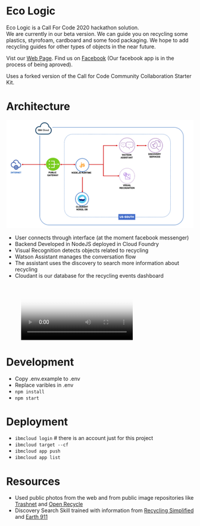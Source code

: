 Eco Logic
========


Eco Logic is a Call For Code 2020 hackathon solution.  
We are currently in our beta version. We can guide you on recycling some plastics, styrofoam, cardboard and some food packaging. We hope to add recycling guides for other types of objects in the near future.

Vist our [Web Page](http://ecologic-2020.mybluemix.net/).
Find us on [Facebook](https://www.facebook.com/Eco-Logic-107364791033184) (Our facebook app is in the process of being aproved).

Uses a forked version of the Call for Code Community Collaboration Starter Kit.

Architecture
===========

![](public/architecture.png)

* User connects through interface (at the moment facebook messenger)
* Backend Developed in NodeJS deployed in Cloud Foundry
* Visual Recognition detects objects related to recycling
* Watson Assistant manages the conversation flow
* The assistant uses the discovery to search more information about recycling
* Cloudant is our database for the recycling events dashboard

<figure class="video_container">
  <video controls="true" allowfullscreen="true" poster="public/demo.png">
    <source src="public/demo.mp4" type="video/mp4">
  </video>
</figure>


Development
===========

* Copy .env.example to .env
* Replace varibles in .env
* `npm install`
* `npm start`


Deployment
==========

* `ibmcloud login` # there is an account just for this project
* `ibmcloud target --cf`
* `ibmcloud app push`
* `ibmcloud app list`

Resources
==========

* Used public photos from the web and from public image repositories like [Trashnet](https://github.com/garythung/trashnet) and [Open Recycle](https://github.com/openrecycle/dataset)
* Discovery Search Skill trained with information from [Recycling Simplified](https://recyclingsimplified.com/) and [Earth 911](https://earth911.com/) 
